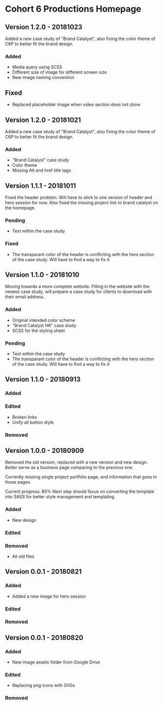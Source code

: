 # Cohort 6 Productions Homepage

## Version 1.2.0 - 20181023
Added a new case study of "Brand Catalyst", also fixing the color theme of C6P to better fit the brand design.

### Added
- Media query using SCSS
- Different size of image for different screen size
- New image naming convention

## Fixed
- Replaced placeholder image when video section does not show

## Version 1.2.0 - 20181021
Added a new case study of "Brand Catalyst", also fixing the color theme of C6P to better fit the brand design.

### Added
- "Brand Catalyst" case study
- Color theme
- Missing Alt and href title tags


## Version 1.1.1 - 20181011
Fixed the header problem. Will have to stick to one version of header and hero session for now. Also fixed the missing project link to brand catalyst on the homepage.

### Pending
- Text within the case study

### Fixed
- The transparant color of the header is conflicting with the hero section of the case study. Will have to find a way to fix it


## Version 1.1.0 - 20181010
Moving towards a more complete website. Filling in the website with the newest case study, will prepare a case study for clients to download with their email address.

### Added
- Original intended color scheme
- "Brand Catalyst HK" case study
- SCSS for the styling sheet

### Pending
- Text within the case study
- The transparant color of the header is conflicting with the hero section of the case study. Will have to find a way to fix it


## Version 1.1.0 - 20180913

### Added
### Edited
- Broken links
- Unify all button style
### Removed


## Version 1.0.0 - 20180909
Removed the old version, replaced with a new version and new design. Better serve as a business page comparing to the previous one.

Currently missing single project portfolio page, and information that goes in those pages. 

Current progress: 80%
Next step should focus on converting the template into SASS for better style management and templating.
### Added
- New design
### Edited
### Removed
- All old files


## Version 0.0.1 - 20180821
### Added
- Added a new image for hero session
### Edited
### Removed


## Version 0.0.1 - 20180820
### Added
- New image assets folder from Google Drive
### Edited
- Replacing png icons with SVGs
### Removed

